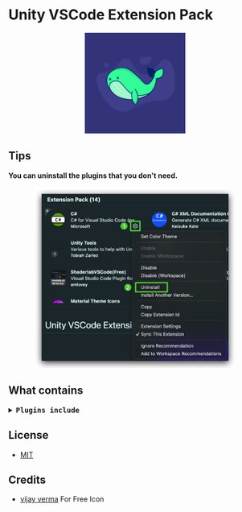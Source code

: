 # Unity VSCode Extension Pack
<p align="center"><img width="200px" src="images/icon.png"></p>

## Tips
**You can uninstall the plugins that you don't need.**

<p align="center"><img width="400px" src="images/uninstall.png"></p>

## What contains
<details>
  <summary>
    <b>
      <samp>
        Plugins include
      </samp>
    </b>
  </summary>

### C# Support
- [C#](https://marketplace.visualstudio.com/items?itemName=ms-dotnettools.csharp) - Get C# Language support for VSCode.
- [C# XML Documentation Comments](https://marketplace.visualstudio.com/items?itemName=k--kato.docomment) - Generate XML documentation comments quickly. It's Helpful when you write code comments.

### Json Support
- [Paste JSON as Code](https://marketplace.visualstudio.com/items?itemName=quicktype.quicktype) - Interactively generate types and (de-)serialization code from JSON, JSON Schema, and TypeScript.

### Unity Support
- [Debugger for Unity](https://marketplace.visualstudio.com/items?itemName=Unity.unity-debug) - Use this to debug your Unity C# projects.
- [Unity Tools](https://marketplace.visualstudio.com/items?itemName=Tobiah.unity-tools) - A tool to help Unity development, such as Search Unity API documentation.
- [Unity Code Snippets](https://marketplace.visualstudio.com/items?itemName=kleber-swf.unity-code-snippets) - Create code snippets of Unity APIs quickly.

### Shader Support
- [Shader languages support for VS Code](https://marketplace.visualstudio.com/items?itemName=slevesque.shader) - Shader Language support.
- [ShaderlabVSCode(Free)](https://marketplace.visualstudio.com/items?itemName=amlovey.shaderlabvscodefree) - Make it easily to write Unity ShaderLab.

### Git Support
- [GitLens — Git supercharged](https://marketplace.visualstudio.com/items?itemName=eamodio.gitlens) - Powerful visualize git extension.

### Editor Appearance
- [Outer Heaven Theme](https://marketplace.visualstudio.com/items?itemName=Verbess.outer-heaven-theme) - VSCode Theme wrote by me.
- [Material Theme Icons](https://marketplace.visualstudio.com/items?itemName=Equinusocio.vsc-material-theme-icons) - File Icon.
- [Bracket Pair Colorizer 2](https://marketplace.visualstudio.com/items?itemName=CoenraadS.bracket-pair-colorizer-2) - Matching brackets to be identified with colors.

### Useful extension
- [Code Spell Checker](https://marketplace.visualstudio.com/items?itemName=streetsidesoftware.code-spell-checker) - Spell checker with camelCase code.
- [Todo Tree](https://marketplace.visualstudio.com/items?itemName=Gruntfuggly.todo-tree) - This can Highlight comments like TODO, FIXME and search these quickly. Let you get back to work quickly.
- [filesize](https://marketplace.visualstudio.com/items?itemName=mkxml.vscode-filesize) - Display the size of the focused file in the status bar of the editor.
</details>

## License
- [MIT](./LICENSE)

## Credits
- [vijay verma](https://vijayverma.co/?ref=illlustrations) For Free Icon